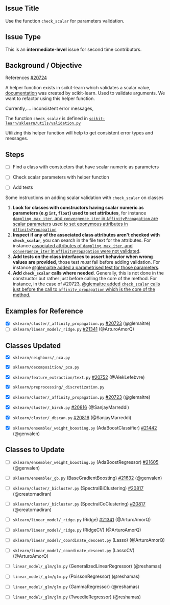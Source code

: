 ## Issue Title
Use the function `check_scalar` for parameters validation. 

## Issue Type
This is an **intermediate-level** issue for second time contributors.

## Background / Objective

References [#20724](https://github.com/scikit-learn/scikit-learn/issues/20724)

A helper function exists in scikit-learn which validates a scalar value, [documentation](https://scikit-learn.org/stable/modules/generated/sklearn.utils.check_scalar.html)
was created by scikit-learn.  Used to validate arguments.
We want to refactor using this helper function.

Currently,.... inconsistent error messages, 

The function `check_scalar` is defined in [`scikit-learn/sklearn/utils/validation.py`](https://github.com/scikit-learn/scikit-learn/blob/6077d52b706d118c0d9fb1e69c254bc67e15b078/sklearn/utils/validation.py)


Utilizing this helper function will help to get consistent error types and messages.

## Steps
- [ ] Find a class with constuctors that have scalar numeric as parameters
- [ ] Check scalar parameters with helper function
- [ ] Add tests

 
Some instructions on adding scalar validation with `check_scalar` on classes
 
1. **Look for classes with constructors having scalar numeric as parameters (e.g `int`, `float`) used to set attributes**, for instance [`dampling`, `max_iter`, and `convergence_iter` in `AffinityPropagation` are scalar parameters]( https://github.com/scikit-learn/scikit-learn/pull/20723/files#diff-62083de22888eadb572404f8f7255a19a74370eeaf2a893858b066d90ada979eL273-L285)  used [to set eponymous attributes in `AffinityPropagation`](https://github.com/scikit-learn/scikit-learn/pull/20723/files#diff-62083de22888eadb572404f8f7255a19a74370eeaf2a893858b066d90ada979eR404-R406)
1. **Inspect if any of the associated class attributes aren't checked with `check_scalar`**, you can search in the file text for the attributes. For instance [associated attributes of `dampling`, `max_iter`, and `convergence_iter` in `AffinityPropagation` were not validated](https://github.com/scikit-learn/scikit-learn/pull/20723/files#diff-62083de22888eadb572404f8f7255a19a74370eeaf2a893858b066d90ada979eL458).
1. **Add tests on the class interfaces to assert behavior when wrong values are provided**, those test _must_ fail before adding validation. For instance [@glemaitre added a parametrised test for those parameters](https://github.com/scikit-learn/scikit-learn/pull/20723/files#diff-35c6902baaa6b79819df8746c45a68f5d9057003fcd4189ac1d44213ac1eced2R76-R95).
1. **Add `check_scalar` calls where needed**. Generally, this is not done in the constructor but rather just before calling the core of the method. For instance, in the case of #20723, [@glemaitre added `check_scalar` calls just before the call to `affinity_propagation` which is the core of the method.](https://github.com/scikit-learn/scikit-learn/pull/20723/files#diff-62083de22888eadb572404f8f7255a19a74370eeaf2a893858b066d90ada979eR460-R475)

## Examples for Reference
- [x] `sklearn/cluster/_affinity_propagation.py`  [#20723](https://github.com/scikit-learn/scikit-learn/pull/20723) (@glemaitre)
- [ ] `sklearn/linear_model/_ridge.py`  [#21341](https://github.com/scikit-learn/scikit-learn/pull/21341) (@ArturoAmorQ)

## Classes Updated
- [x] `sklearn/neighbors/_nca.py`
- [x] `sklearn/decomposition/_pca.py`
- [x] `sklearn/feature_extraction/text.py`    [#20752](https://github.com/scikit-learn/scikit-learn/pull/20752) (@AlekLefebvre)
- [x] `sklearn/preprocessing/_discretization.py`
- [x] `sklearn/cluster/_affinity_propagation.py`  [#20723](https://github.com/scikit-learn/scikit-learn/pull/20723) (@glemaitre)
- [x] `sklearn/cluster/_birch.py`  [#20816](https://github.com/scikit-learn/scikit-learn/pull/20816) (@SanjayMarreddi)
- [x] `sklearn/cluster/_dbscan.py`  [#20816](https://github.com/scikit-learn/scikit-learn/pull/20816) (@SanjayMarreddi)
- [x] `sklearn/ensemble/_weight_boosting.py` (AdaBoostClassifier)  [#21442](https://github.com/scikit-learn/scikit-learn/pull/21442) (@genvalen)


## Classes to Update
- [ ] `sklearn/ensemble/_weight_boosting.py` (AdaBoostRegressor)  [#21605](https://github.com/scikit-learn/scikit-learn/pull/21605) (@genvalen)
- [ ] `sklearn/ensemble/_gb.py` (BaseGradientBoosting)  [#21632](https://github.com/scikit-learn/scikit-learn/pull/21632) (@genvalen)
- [ ] `sklearn/cluster/_bicluster.py` (SpectralBiClustering)  [#20817](https://github.com/scikit-learn/scikit-learn/pull/20817) (@creatornadiran)
- [ ] `sklearn/cluster/_bicluster.py` (SpectralCoClustering)  [#20817](https://github.com/scikit-learn/scikit-learn/pull/20817) (@creatornadiran)
- [ ] `sklearn/linear_model/_ridge.py`  (Ridge) [#21341](https://github.com/scikit-learn/scikit-learn/pull/21341) (@ArturoAmorQ)
- [ ] `sklearn/linear_model/_ridge.py`  (RidgeCV)      (@ArturoAmorQ)
- [ ] `sklearn/linear_model/_coordinate_descent.py` (Lasso) (@ArturoAmorQ)
- [ ] `sklearn/linear_model/_coordinate_descent.py` (LassoCV) (@ArturoAmorQ)
- [ ] `linear_model/_glm/glm.py` (GeneralizedLinearRegressor) (@reshamas)
- [ ] `linear_model/_glm/glm.py` (PoissonRegressor)  (@reshamas)
- [ ] `linear_model/_glm/glm.py` (GammaRegressor)  (@reshamas)
- [ ] `linear_model/_glm/glm.py` (TweedieRegressor)  (@reshamas)

